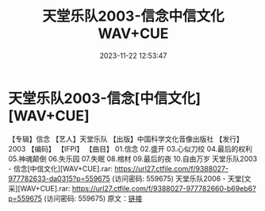 ﻿---
title: 天堂乐队2003-信念中信文化WAV+CUE
date: 2023-11-22 12:53:47
categories: WAV车载音乐、镜像
tags: 华语中文
---
# 天堂乐队2003-信念[中信文化][WAV+CUE]

【专辑】信念
【艺人】天堂乐队
【出版】中国科学文化音像出版社
【发行】2003
【编码】
【IFPI】
【曲目】
01.信念
02.盛开
03.心似刀绞
04.最后的权利
05.神魂颠倒
06.失乐园
07.失眠
08.棺材
09.最后的夜
10.自由万岁
天堂乐队2003 - 信念[中信文化][WAV+CUE].rar: https://url27.ctfile.com/f/9388027-977782633-da0315?p=559675
(访问密码: 559675)
天堂乐队2006 - 天堂[文采][WAV+CUE].rar: https://url27.ctfile.com/f/9388027-977782660-b69eb6?p=559675
(访问密码: 559675)
原文：[链接](https://blog.sina.com.cn/s/blog_1647c7e76010313t6.html)